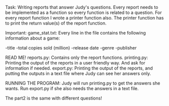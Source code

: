 Task:
Writing reports that answer Judy's questions. 
Every report needs to be implemented as a function so every function is related to a question. 
For every report function I wrote a printer function also.
The printer function has to print the return value(s) of the report function.

Important:
game_stat.txt: Every line in the file contains the following information about a game:

-title
-total copies sold (million)
-release date
-genre
-publisher

READ ME!
reports.py: Contains only the report functions.
printing.py: Printing the output of the reports in a user friendly way. And ask for information if needed.
export.py: Printing the output of the reports, and putting the outputs in a text file where Judy can see her answers only.

RUNNING THE PROGRAM:
Judy will run printing.py to get the answers she wants. Run export.py if she also needs the answers in a text file.

The part2 is the same with different questions!

